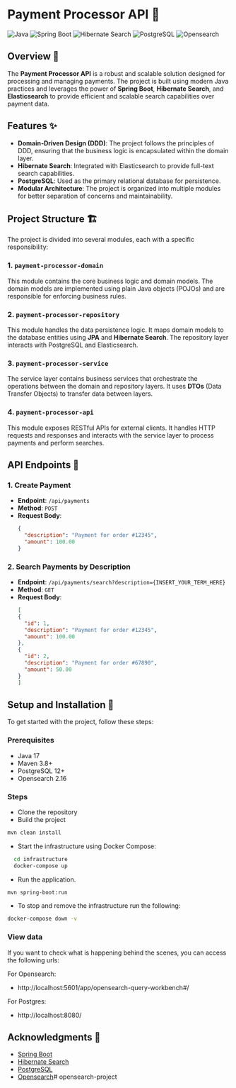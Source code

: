 # Payment Processor API 🏦

![Java](https://img.shields.io/badge/Java-17-blue)
![Spring Boot](https://img.shields.io/badge/Spring%20Boot-3.3.3-brightgreen)
![Hibernate Search](https://img.shields.io/badge/Hibernate%20Search-7.2.0-yellowgreen)
![PostgreSQL](https://img.shields.io/badge/PostgreSQL-%3E%3D12-blue)
![Opensearch](https://img.shields.io/badge/Opensearch-2.16-orange)

## Overview 📖

The **Payment Processor API** is a robust and scalable solution designed for processing and managing payments. The project is built using modern Java practices and leverages the power of **Spring Boot**, **Hibernate Search**, and **Elasticsearch** to provide efficient and scalable search capabilities over payment data.

## Features ✨

- **Domain-Driven Design (DDD)**: The project follows the principles of DDD, ensuring that the business logic is encapsulated within the domain layer.
- **Hibernate Search**: Integrated with Elasticsearch to provide full-text search capabilities.
- **PostgreSQL**: Used as the primary relational database for persistence.
- **Modular Architecture**: The project is organized into multiple modules for better separation of concerns and maintainability.

## Project Structure 🏗️

The project is divided into several modules, each with a specific responsibility:

### 1. `payment-processor-domain`
This module contains the core business logic and domain models. The domain models are implemented using plain Java objects (POJOs) and are responsible for enforcing business rules.

### 2. `payment-processor-repository`
This module handles the data persistence logic. It maps domain models to the database entities using **JPA** and **Hibernate Search**. The repository layer interacts with PostgreSQL and Elasticsearch.

### 3. `payment-processor-service`
The service layer contains business services that orchestrate the operations between the domain and repository layers. It uses **DTOs** (Data Transfer Objects) to transfer data between layers.

### 4. `payment-processor-api`
This module exposes RESTful APIs for external clients. It handles HTTP requests and responses and interacts with the service layer to process payments and perform searches.

## API Endpoints 📡

### 1. Create Payment
- **Endpoint**: `/api/payments`
- **Method**: `POST`
- **Request Body**:
  ```json
  {
    "description": "Payment for order #12345",
    "amount": 100.00
  }
  ```

### 2. Search Payments by Description
- **Endpoint**: `/api/payments/search?description={INSERT_YOUR_TERM_HERE}`
- **Method**: `GET`
- **Request Body**:
  ```json
  [
  {
    "id": 1,
    "description": "Payment for order #12345",
    "amount": 100.00
  },
  {
    "id": 2,
    "description": "Payment for order #67890",
    "amount": 50.00
  }
  ]
  ```

## Setup and Installation 🚀

To get started with the project, follow these steps:

### **Prerequisites**

* Java 17
* Maven 3.8+
* PostgreSQL 12+
* Opensearch 2.16

### **Steps**

- Clone the repository
- Build the project
```bash
mvn clean install
```
- Start the infrastructure using Docker Compose:
  
```bash
  cd infrastructure
  docker-compose up
```
- Run the application.
```bash
mvn spring-boot:run
```

- To stop and remove the infrastructure run the following:
```bash
docker-compose down -v
```

### **View data**

If you want to check what is happening behind the scenes, you can access the following urls:

For Opensearch:
- http://localhost:5601/app/opensearch-query-workbench#/

For Postgres:
- http://localhost:8080/

## Acknowledgments 🎉
- [Spring Boot](https://spring.io/projects/spring-boot)
- [Hibernate Search](https://docs.jboss.org/hibernate/search/7.2/reference/en-US/html_single/index.html#backend-elasticsearch-compatibility-opensearch)
- [PostgreSQL](https://hub.docker.com/_/postgres)
- [Opensearch](https://opensearch.org/docs/latest/install-and-configure/install-opensearch/docker/)# opensearch-project
